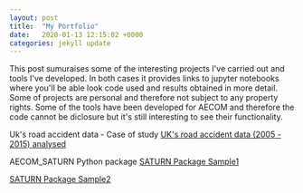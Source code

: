 ```yaml
---
layout: post
title:  "My Portfolio"
date:   2020-01-13 12:15:02 +0000
categories: jekyll update
---
```

This post sumuraises some of the interesting projects I've carried out and tools I've developed. In both cases it provides links to jupyter notebooks where you'll be able look code used and results obtained in more detail. Some of projects are personal and therefore not subject to any property rights. Some of the tools have been developed for AECOM and therefore the code cannot be diclosure but it's still interesting to see their functionality.

Uk's road accident data - Case of study
[UK's road accident data (2005 - 2015) analysed](/Notebooks/Case_of_study.html)

AECOM_SATURN Python package
[SATURN Package Sample1](/Notebooks/SATURN_AECOM1.html)

[SATURN Package Sample2](/Notebooks/SATURN_AECOM2.html)